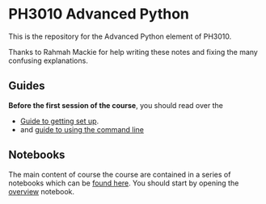 # PH3010 Advanced Python

This is the repository for the Advanced Python element of PH3010.

Thanks to Rahmah Mackie for help writing these notes and fixing the many confusing explanations.

## Guides
**Before the first session of the course**, you should read over the
*  [Guide to getting set up](https://github.com/GregoryAshton/PH3010_advanced_python/blob/main/guides/getting_setup.md).
* and [guide to using the command line](https://github.com/GregoryAshton/PH3010_advanced_python/blob/main/guides/using_the_command_line.md)

## Notebooks
The main content of course the course are contained in a series of notebooks which can be [found here](https://github.com/GregoryAshton/PH3010_advanced_python/tree/main/notebooks). You should start by opening the [overview](./overview.ipynb) notebook.
